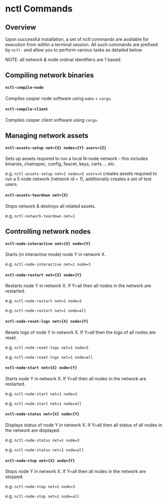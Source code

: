 # nctl Commands

## Overview

Upon successful installation, a set of nctl commands are available for execution from within a terminal session.  All such commands are prefixed by `nctl-` and allow you to perform various tasks as detailed below.

NOTE: all network & node ordinal identifiers are 1 based.

## Compiling network binaries

#### `nctl-compile-node`

Compiles casper node software using `make` + `cargo`.

#### `nctl-compile-client`

Compiles casper client software using `cargo`. 

## Managing network assets

#### `nctl-assets-setup net={X} nodes={Y} users={Z}`

Sets up assets required to run a local N-node network - this includes binaries, chainspec, config, faucet, keys, certs ... etc.  

e.g. `nctl-assets-setup net=1 nodes=5 users=5` creates assets required to run a 5 node network (network id = 1), additionally creates a set of test users.

#### `nctl-assets-teardown net={X}`

Stops network & destroys all related assets.  

e.g. `nctl-network-teardown net=1`

## Controlling network nodes

#### `nctl-node-interactive net={X} node={Y}`

Starts (in interactive mode) node Y in network X.

e.g. `nctl-node-interactive net=1 node=3`

#### `nctl-node-restart net={X} node={Y}`

Restarts node Y in network X.  If Y=all then all nodes in the network are restarted.

e.g. `nctl-node-restart net=1 node=3`  

e.g. `nctl-node-restart net=1 node=all`

#### `nctl-node-reset-logs net={X} node={Y}`

Resets logs of node Y in network X.  If Y=all then the logs of all nodes are reset.

e.g. `nctl-node-reset-logs net=1 node=3`  

e.g. `nctl-node-reset-logs net=1 node=all`

#### `nctl-node-start net={X} node={Y}`

Starts node Y in network X.  If Y=all then all nodes in the network are restarted.

e.g. `nctl-node-start net=1 node=3`  

e.g. `nctl-node-start net=1 node=all`

#### `nctl-node-status net={X} node={Y}`

Displays status of node Y in network X.  If Y=all then all status of all nodes in the network are displayed.

e.g. `nctl-node-status net=1 node=3`  

e.g. `nctl-node-status net=1 node=all`

#### `nctl-node-stop net={X} node={Y}`

Stops node Y in network X.  If Y=all then all nodes in the network are stopped.

e.g. `nctl-node-stop net=1 node=3`  

e.g. `nctl-node-stop net=1 node=all`
